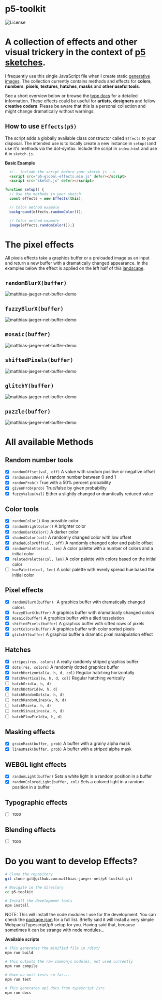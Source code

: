 # p5-toolkit
![License](https://poser.pugx.org/laravel/lumen-framework/license.svg)

# A collection of effects and other visual trickery in the context of [p5 sketches](https://p5js.org/).

I frequently use this single JavaScript file when I create static [generative images](https://www.instagram.com/_matthiasjaeger/). The collection currently contains methods and effects for **colors**, **numbers**, **pixels**, **textures**, **hatches**, **masks** and **other useful tools**.

See a short overview below or browse the [type docs](/docs) for a detailed information. These effects could be useful for **artists**, **designers** and fellow **creative coders**. Please be aware that this is a personal collection and might change dramatically without warnings.

## How to use ```Effects(p5)```

The script adds a globally available class constructor called ``Effects`` to your disposal. The intended use is to locally create a new instance in ```setup()```and use it's methods via the dot-syntax. Include the script in ```index.html``` and use it in ```sketch.js```.

**Basic Example**
```html
  <!-- include the script before your sketch js -->
  <script src="p5-global-effects.min.js" defer></script>
  <script src="sketch.js" defer></script>
```
```javascript
function setup() {
  // Use the methods in your sketch
  const effects = new Effects(this);

  // Color method example
  background(effects.randomColor());

  // Color method example
  image(effects.randomColor());}
```

# The pixel effects
All pixels effects take a graphics buffer or a preloaded image as an input and return a new buffer with a dramatically changed appearance. In the examples below the effect is applied on the left half of this [landscape](https://unsplash.com/photos/dM8INmkyDas).

## ```randomBlurX(buffer) ```
![matthias-jaeger-net-buffer-demo](images/randomBlurX.jpg)
## ```fuzzyBlurX(buffer)```
![matthias-jaeger-net-buffer-demo](images/fuzzyBlurX.jpg)
## ```mosaic(buffer)```
![matthias-jaeger-net-buffer-demo](images/mosaic.jpg)
## ```shiftedPixels(buffer)```
![matthias-jaeger-net-buffer-demo](images/shiftedPixels.jpg)
## ```glitchY(buffer)```
![matthias-jaeger-net-buffer-demo](images/glitchY.jpg)
## ```puzzle(buffer)```
![matthias-jaeger-net-buffer-demo](images/puzzle.jpg)

# All available Methods
## Random number tools
- [x] ```randomOffset(val, off)``` A value with random positive or negative offset
- [x] ```randomZeroOne()``` A random number between 0 and 1
- [x] ```randomProb()``` True with a 50% percent probability
- [x] ```givenProb(prob)``` True/false by given probability
- [x] ```fuzzyValue(val)``` Either a slightly changed or dramtically reduced value

## Color tools
- [x] ```randomColor()``` Any possible color
- [x] ```randomBrightColor()``` A brighter color
- [x] ```randomDarkColor()``` A darker color
- [x] ```shadedColor(col)``` A randomly changed color with low offset
- [x] ```shadedColorOff(col, off)``` A randomly changed color and public offset
- [x] ```randomPalette(col, len)``` A color palette with a number of colors and a initial color
- [x] ```relatedPalette(col, len)``` A color palette with colors based on the initial color
- [ ] ```huePalette(col, len)``` A color palette with evenly spread hue based the initial color

## Pixel effects
- [x] ```randomBlurX(buffer) ``` A graphics buffer with dramatically changed colors
- [x] ```fuzzyBlurX(buffer)``` A graphics buffer with dramatically changed colors
- [x] ```mosaic(buffer)``` A graphics buffer with a tiled tesselation
- [x] ```shiftedPixels(buffer)``` A graphics buffer with sifted rows of pixels
- [x] ```sortColors(buffer)``` A graphics buffer with color sorted pixels
- [x] ```glitchY(buffer)``` A graphics buffer a dramatic pixel manipulation effect

## Hatches
- [x] ```stripes(res, colors)``` A really randomly striped graphics buffer
- [x] ```dots(res, colors)```  A randomly dotted graphics buffer
- [x] ```hatchHorizontal(w, h, d, col)``` Regular hatching horizontally
- [x] ```hatchVertical(w, h, d, col)``` Regular hatching vertically
- [ ] ```hatchGrid(w, h, d)```
- [x] ```hatchDotGrid(w, h, d)```
- [ ] ```hatchRandomDots(w, h, d)```
- [ ] ```hatchRandomLines(w, h, d)```
- [ ] ```hatchMaze(w, h, d)```
- [ ] ```hatchSinusLines(w, h, d)```
- [ ] ```hatchFlowField(w, h, d)```

## Masking effects
- [x] ```grainMask(buffer, prob)``` A buffer with a grainy alpha mask
- [x] ```linesMask(buffer, prob)``` A buffer with a striped alpha mask

## WEBGL light effects
- [x] ```randomLight(buffer)```  Sets a white light in a random position in a buffer
- [x] ```randomColoredLight(buffer, col)``` Sets a colored light in a random position in a buffer

## Typographic effects
- [ ] ```TODO```

## Blending effects
- [ ] ```TODO```

# Do you want to develop Effects?
```bash
# Clone the repository
git clone git@github.com:matthias-jaeger-net/p5-toolkit.git
```
```bash
# Navigate in the directory
cd p5-toolkit
```
```bash
# Install the development tools
npm install
```
NOTE: This will install the node modules I use for the development. You can check the [package.json](/package.json) for a full list. Briefly said it will install a very simple Webpack/Typescript/p5 setup for you. Having said that, because sometimes it can be strange with node modules...

**Available scripts**
```bash
# This generates the minified file in /dist/
npm run build
```
```bash
# This outputs the raw commonjs modules, not used currently
npm run compile
```
```bash
# Have no unit tests so far...
npm run test
```
```bash
# This generates api docs from typescript /src
npm run docs
```